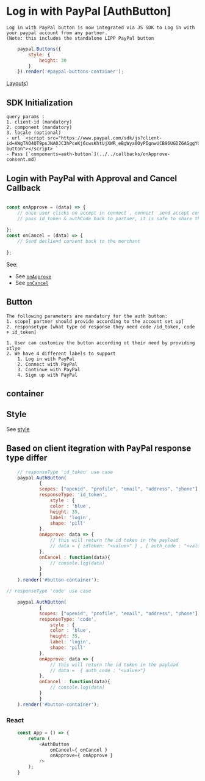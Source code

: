 # Log in with PayPal [AuthButton]
    Log in with PayPal button is now integrated via JS SDK to Log in with your paypal account from any partner.
    (Note: this includes the standalone LIPP PayPal button

```javascript
    paypal.Buttons({
        style: {
            height: 30
        }
    }).render('#paypal-buttons-container');
``` 
[Layouts](./layouts.md))

## SDK Initialization
    query params : 
    1. client-id (mandatory)
    2. component (mandatory)
    3. locale (optional)
    - url `<script src="https://www.paypal.com/sdk/js?client-id=AWgTAO4QT9psJNA0JC3hPceKj6cwsKhtUjXWR_eBgWya0OyPIgnwUCB96UGDZ6AGggYCO29HfjVTYbY5&components=auth-button"></script> `
    - Pass [`components=auth-button`](../../callbacks/onApprove-consent.md)

## Login with PayPal with Approval and Cancel Callback

```javascript

const onApprove = (data) => {
    // once user clicks on accept in connect , connect  send accept consent to PayPal and returns the authcode
    // pass id_token & authCode back to partner, it is safe to share that data without clientId & secret they cannot exchange code => token
    
};
const onCancel = (data) => {
    // Send decliend consent back to the merchant
    
};
```

See:

- See [`onApprove`](./data.md)
- See [`onCancel`](./data.md)


## Button
    The following parameters are mandatory for the auth button:
    1. scope[ partner should provide according to the account set up]
    2. responsetype [what type od response they need code /id_token, code + id_token]

    1. User can customize the button according ot their need by providing stlye
    2. We have 4 different labels to support
        1. Log in with PayPal
        2. Connect with PayPal
        3. Continue with PayPal
        4. Sign up with PayPal

## container
<div id="button-container'"></div>    

## Style
See [style](./style.md)

## Based on client itegration with PayPal response type differ

```javascript
    // responseType 'id_token' use case
    paypal.AuthButton(
            {
            scopes: ["openid", "profile", "email", "address", "phone"],
            responseType: 'id_token',   
                style : {
                color : 'blue',
                height: 35,
                label: 'login',
                shape: 'pill'
            },
            onApprove: data => {
                // this will return the id token in the payload
                // data = { idToken: "<value>" } , { auth_code : "<value>"}
            },
            onCancel : function(data){
                // console.log(data)    
            }
            }
    ).render('#button-container');
```

```javascript
// responseType 'code' use case

    paypal.AuthButton(
            {
            scopes: ["openid", "profile", "email", "address", "phone"],
            responseType: 'code',   
                style : {
                color : 'blue',
                height: 35,
                label: 'login',
                shape: 'pill'
            },
            onApprove: data => {
                // this will return the id token in the payload
                // data =  { auth_code : "<value>"}
            },
            onCancel : function(data){
                // console.log(data)    
            }
            }
    ).render('#button-container');
```

### React

```javascript
    const App = () => {
        return (
            <AuthButton
                onCancel={ onCancel }
                onApprove={ onApprove }
            />
        );
    }
```
